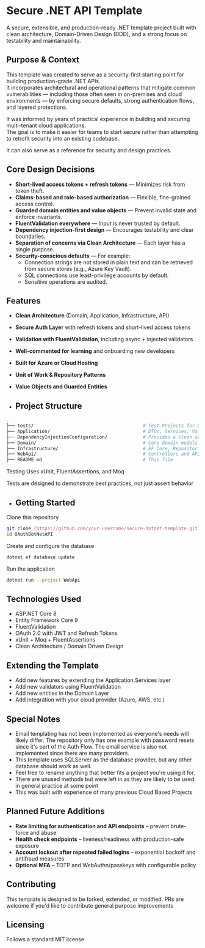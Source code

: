 # Secure .NET API Template

A secure, extensible, and production-ready .NET template project built with clean architecture, Domain-Driven Design (DDD), and a strong focus on testability and maintainability.

## Purpose & Context

This template was created to serve as a security-first starting point for building production-grade .NET APIs.  
It incorporates architectural and operational patterns that mitigate common vulnerabilities — including those often seen in on-premises and cloud environments — by enforcing secure defaults, strong authentication flows, and layered protections.

It was informed by years of practical experience in building and securing multi-tenant cloud applications.  
The goal is to make it easier for teams to start secure rather than attempting to retrofit security into an existing codebase.

It can also serve as a reference for security and design practices.

## Core Design Decisions

- **Short-lived access tokens + refresh tokens** — Minimizes risk from token theft.
- **Claims-based and role-based authorization** — Flexible, fine-grained access control.
- **Guarded domain entities and value objects** — Prevent invalid state and enforce invariants.
- **FluentValidation everywhere** — Input is never trusted by default.
- **Dependency injection-first design** — Encourages testability and clear boundaries.
- **Separation of concerns via Clean Architecture** — Each layer has a single purpose.
- **Security-conscious defaults** — For example:
  - Connection strings are not stored in plain text and can be retrieved from secure stores (e.g., Azure Key Vault).
  - SQL connections use least-privilege accounts by default.
  - Sensitive operations are audited.

## Features

- **Clean Architecture** (Domain, Application, Infrastructure, API)
- **Secure Auth Layer** with refresh tokens and short-lived access tokens
- **Validation with FluentValidation**, including async + injected validators
- **Well-commented for learning** and onboarding new developers
- **Built for Azure or Cloud Hosting**  
- **Unit of Work & Repository Patterns**
- **Value Objects and Guarded Entities**

- ## Project Structure

```bash
.
├── tests/                                        # Test Projects for Unit testing
├── Application/                                  # DTOs, Services, Validators, Interfaces
├── DependencyInjectionConfiguration/             # Provides a clean way to add scoped services and other configurations into the Program.cs
├── Domain/                                       # Core domain models and value objects
├── Infrastructure/                               # EF Core, Repositories, Configurations
├── WebApi/                                       # Controllers and API setup
├── README.md                                     # This file
```

Testing
Uses xUnit, FluentAssertions, and Moq

Tests are designed to demonstrate best practices, not just assert behavior

- ## Getting Started

Clone this repository

```bash
git clone [https://github.com/your-username/secure-dotnet-template.git](https://github.com/Red-Cardinal-Software/OAuthDotNetAPI.git)
cd OAuthDotNetAPI
```

Create and configure the database

```bash
dotnet ef database update
```

Run the application

```bash
dotnet run --project WebApi
```

## Technologies Used
- ASP.NET Core 8
- Entity Framework Core 9
- FluentValidation
- OAuth 2.0 with JWT and Refresh Tokens
- xUnit + Moq + FluentAssertions
- Clean Architecture / Domain Driven Design

## Extending the Template
- Add new features by extending the Application.Services layer
- Add new validators using FluentValidation
- Add new entities in the Domain Layer
- Add integration with your cloud provider (Azure, AWS, etc.)

## Special Notes
- Email templating has not been implemented as everyone's needs will likely differ.  The repository only has one example with password resets since it's part of the Auth Flow.  The email service is also not implemented since there are many providers.
- This template uses SQLServer as the database provider, but any other database should work as well.
- Feel free to rename anything that better fits a project you're using it for.
- There are unused methods but were left in as they are likely to be used in general practice at some point
- This was built with experience of many previous Cloud Based Projects

## Planned Future Additions
- **Rate limiting for authentication and API endpoints** – prevent brute-force and abuse  
- **Health check endpoints** – liveness/readiness with production-safe exposure  
- **Account lockout after repeated failed logins** – exponential backoff and antifraud measures  
- **Optional MFA** – TOTP and WebAuthn/passkeys with configurable policy

## Contributing
This template is designed to be forked, extended, or modified.  PRs are welcome if you'd like to contribute general purpose improvements

## Licensing
Follows a standard MIT license

